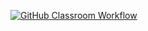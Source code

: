 [![GitHub Classroom Workflow](../actions/workflows/classroom.yml/badge.svg)](../actions/workflows/classroom.yml)